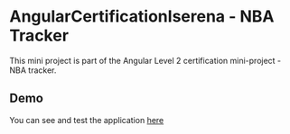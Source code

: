 # AngularCertificationIserena - NBA Tracker

This mini project is part of the Angular Level 2 certification mini-project - NBA tracker.

## Demo

You can see and test the application [here](https://nserena.github.io/angular-certification-iserena/#/)
